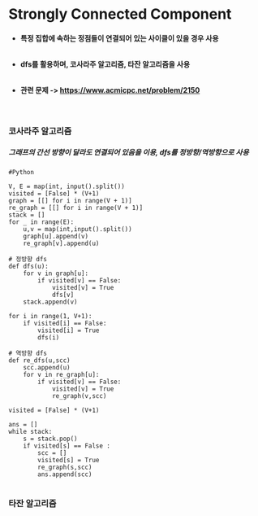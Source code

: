 # Strongly Connected Component
<h4>

  - 특정 집합에 속하는 정점들이 연결되어 있는 사이클이 있을 경우 사용<br><br>

  - dfs를 활용하며, 코사라주 알고리즘, 타잔 알고리즘을 사용<br><br>

  - 관련 문제 -> https://www.acmicpc.net/problem/2150
</h4>
<br>
<h3>
코사라주 알고리즘
</h3>
<h5>
그래프의 간선 방향이 달라도 연결되어 있음을 이용, dfs를 정방향/역방향으로 사용<br>
</h5>

```
#Python

V, E = map(int, input().split())
visited = [False] * (V+1) 
graph = [[] for i in range(V + 1)]
re_graph = [[] for i in range(V + 1)]
stack = []
for _ in range(E):
    u,v = map(int,input().split())
    graph[u].append(v)
    re_graph[v].append(u)
      
# 정방향 dfs
def dfs(u):
    for v in graph[u]:
        if visited[v] == False:
            visited[v] = True
            dfs[v]
    stack.append(v)

for i in range(1, V+1):
    if visited[i] == False:
        visited[i] = True
        dfs(i)

# 역방향 dfs
def re_dfs(u,scc)
    scc.append(u)
    for v in re_graph[u]:
        if visited[v] == False:
            visited[v] = True
            re_graph(v,scc)
            
visited = [False] * (V+1) 

ans = []
while stack:
    s = stack.pop()
    if visited[s] == False :
        scc = []
        visited[s] = True
        re_graph(s,scc)
        ans.append(scc)
        
```

<h3>
타잔 알고리즘
</h3>
<h5>
<br>
</h5>

```


```

